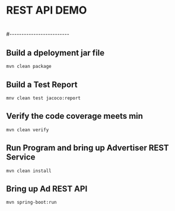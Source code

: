 # 
# REST API DEMO
#
#-------------------------


## Build a dpeloyment jar file
```
mvn clean package
```

## Build a Test Report
```
mnv clean test jacoco:report
```

## Verify the code coverage meets min 
```
mvn clean verify
```

## Run Program and bring up Advertiser REST Service
```
mvn clean install
```


## Bring up Ad REST API
```
mvn spring-boot:run
```

